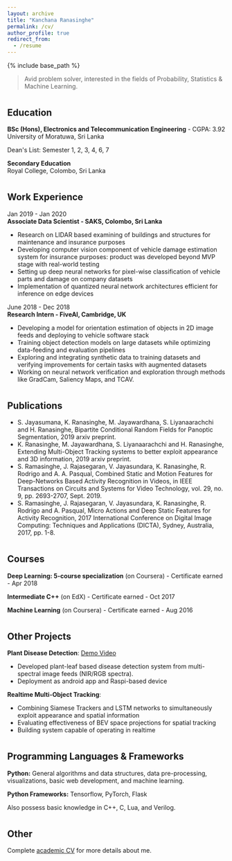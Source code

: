 ```yaml
---
layout: archive
title: "Kanchana Ranasinghe"
permalink: /cv/
author_profile: true
redirect_from:
  - /resume
---
```


{% include base_path %}

> Avid problem solver, interested in the fields of Probability, Statistics & Machine Learning.


<h2 style="margin-top: 40px;"> Education </h2>

**BSc (Hons), Electronics and Telecommunication Engineering** - CGPA: 3.92 <br>
University of Moratuwa, Sri Lanka <br>

Dean's List: Semester 1, 2, 3, 4, 6, 7


**Secondary Education** <br>
Royal College, Colombo, Sri Lanka


<h2 style="margin-top: 40px;"> Work Experience </h2>

Jan 2019 - Jan 2020 <br>
**Associate Data Scientist - SAKS, Colombo, Sri Lanka** 
* Research on LIDAR based examining of buildings and structures for maintenance and insurance purposes
* Developing computer vision component of vehicle damage estimation system for insurance purposes: product was
developed beyond MVP stage with real-world testing
* Setting up deep neural networks for pixel-wise classification of vehicle parts and damage on company datasets
* Implementation of quantized neural network architectures efficient for inference on edge devices


June 2018 - Dec 2018 <br>
**Research Intern - FiveAI, Cambridge, UK**
* Developing a model for orientation estimation of objects in 2D image feeds and deploying to vehicle software stack 
* Training object detection models on large datasets while optimizing data-feeding and evaluation pipelines
* Exploring and integrating synthetic data to training datasets and verifying improvements for certain tasks with augmented datasets
* Working on neural network verification and exploration through methods like GradCam, Saliency Maps, and TCAV. 


<h2 style="margin-top: 40px;"> Publications </h2>

* S. Jayasumana, K. Ranasinghe, M. Jayawardhana, S. Liyanaarachchi and H. Ranasinghe, 
Bipartite Conditional Random Fields for Panoptic Segmentation, 2019 arxiv preprint.
* K. Ranasinghe, M. Jayawardhana, S. Liyanaarachchi and H. Ranasinghe, 
Extending Multi-Object Tracking systems to better exploit appearance and 3D information, 
2019 arxiv preprint.
* S. Ramasinghe, J. Rajasegaran, V. Jayasundara, K. Ranasinghe, R. Rodrigo and A. A. Pasqual, 
Combined Static and Motion Features for Deep-Networks Based Activity Recognition in Videos, 
in IEEE Transactions on Circuits and Systems for Video Technology, vol. 29, no. 9, pp. 2693-2707, Sept. 2019.
* S. Ramasinghe, J. Rajasegaran, V. Jayasundara, K. Ranasinghe, R. Rodrigo and A. Pasqual, 
Micro Actions and Deep Static Features for Activity Recognition, 
2017 International Conference on Digital Image Computing: Techniques and Applications (DICTA), 
Sydney, Australia, 2017, pp. 1-8. 


<h2 style="margin-top: 40px;"> Courses </h2>

<p> <strong>Deep Learning: 5-course specialization</strong> (on Coursera) - Certificate earned - Apr 2018 </p>
<p> <strong>Intermediate C++</strong> (on EdX) - Certificate earned - Oct 2017 </p>
<p> <strong>Machine Learning</strong> (on Coursera) - Certificate earned - Aug 2016 </p>


<h2 style="margin-top: 40px;"> Other Projects </h2>

**Plant Disease Detection**: [Demo Video](https://www.youtube.com/watch?v=SQslmbeOhpQ)
 * Developed plant-leaf based disease detection system from multi-spectral image feeds (NIR/RGB spectra). 
 * Deployment as android app and Raspi-based device  

**Realtime Multi-Object Tracking**: 
 * Combining Siamese Trackers and LSTM networks to simultaneously exploit appearance and spatial information
 * Evaluating effectiveness of BEV space projections for spatial tracking
 * Building system capable of operating in realtime 
 
 
<h2 style="margin-top: 40px;"> Programming Languages & Frameworks </h2>

**Python:** General algorithms and data structures, data pre-processing, visualizations, basic web development, 
 and machine learning.   

**Python Frameworks:** Tensorflow, PyTorch, Flask

Also possess basic knowledge in C++, C, Lua, and Verilog.


<h2 style="margin-top: 40px;"> Other </h2>

Complete [academic CV](https://kahnchana.github.io/files/KR_academic_cv.pdf) for more details about me. 
